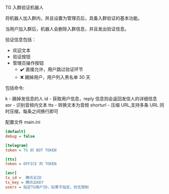 TG 入群验证机器人

  将机器人加入群内，并且设置为管理员后，具备入群验证的基本功能。

  当用户加入群后，机器人会删除入群信息，并且发出验证信息。

  验证信息包括：

  - 欢迎文本
  - 验证按钮
  - 管理员操作按钮
    - ✔️ 直接允许，用户跳过验证环节
    - ❌ 踢掉用户，用户列入黑名单 30 天

包括命令:

k - 踢掉发信息的人
id - 获取用户信息，reply 信息则会返回发信人的详细信息
asr - 识别音频内文本
tts - 转换文本为音频
shorturl - 压缩 URL,支持多条 URL 同时压缩，每条之间换行即可

配置文件 main.ini

```ini
[default]
debug = false

[telegram]
token = TG 的 BOT TOKEN

[tts]
token = OFFICE 的 TOKEN

[asr]
tx_id =  腾讯云ID
tx_key = 腾讯云KEY
users = 指定TG用户ID，如果不指定，则无限制
```

